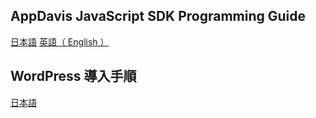 ## AppDavis JavaScript SDK Programming Guide

[日本語](Programming_Guide.md)
[英語（ English ）](Programming_Guide_English.md)

## WordPress 導入手順

[日本語](WordPress_Plugin.md)
